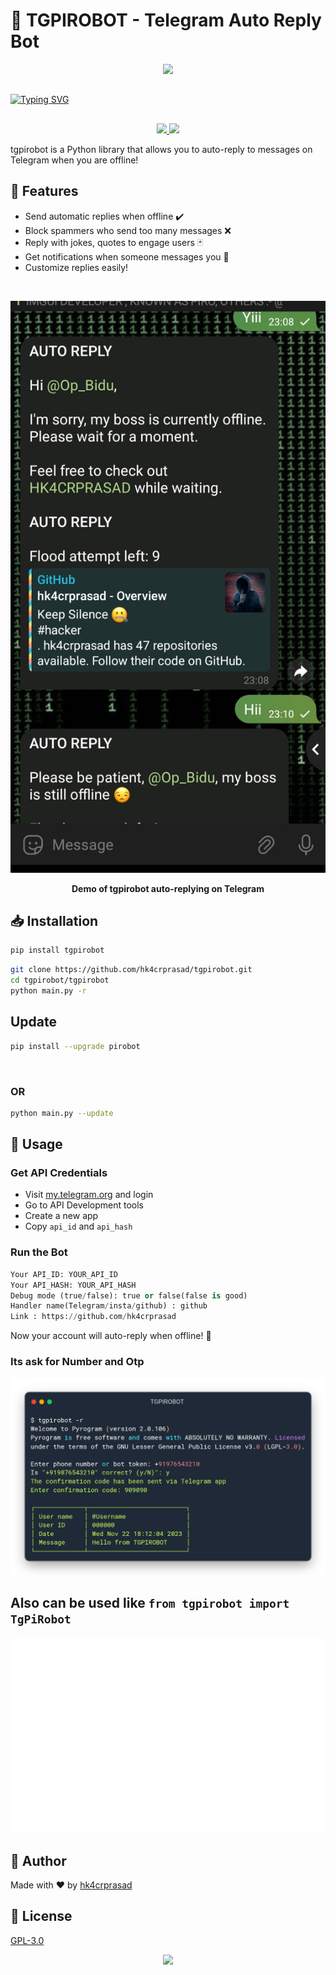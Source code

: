 # 🤖 TGPIROBOT - Telegram Auto Reply Bot

<p align="center">
  <img src="https://raw.githubusercontent.com/hk4crprasad/hk4crprasad/master/OIG%20(1)_bgremoval.ai.png">
</p>

##
[![Typing SVG](https://readme-typing-svg.demolab.com?font=Robot&size=21&pause=1000&color=C84717&center=true&vCenter=true&random=false&width=435&lines=TGPIROBOT+;Made+by+Hk4crprasad+;pip+install+tgpirobot+)](https://git.io/typing-svg)
##
<p align="center">
  <a href="https://github.com/hk4crprasad/tgpirobot">
    <img src="https://img.shields.io/github/stars/hk4crprasad/tgpirobot?style=for-the-badge&color=ee6712"> 
  </a>
  <a href="https://pypi.org/project/tgpirobot">
    <img src="https://img.shields.io/pypi/v/tgpirobot?style=for-the-badge&color=11b8cc">
  </a>
</p>

tgpirobot is a Python library that allows you to auto-reply to messages on Telegram when you are offline!

##
## 🚀 Features

- Send automatic replies when offline ✔️
- Block spammers who send too many messages ❌️  
- Reply with jokes, quotes to engage users 🃏
- Get notifications when someone messages you 📨
- Customize replies easily!

<br>
  
<p align="center">
  <img src="https://raw.githubusercontent.com/hk4crprasad/tgpirobot/master/IMG_20231118_231056.jpg">
</p>

<p align="center"> 
  <b>Demo of tgpirobot auto-replying on Telegram</b>
</p>

##
## 📥 Installation

```bash
pip install tgpirobot
```

```bash
git clone https://github.com/hk4crprasad/tgpirobot.git
cd tgpirobot/tgpirobot
python main.py -r
```
## Update
```bash
pip install --upgrade pirobot
```
<br>

### OR
```bash
python main.py --update
```
##
## 🤹 Usage

### Get API Credentials

- Visit [my.telegram.org](https://my.telegram.org) and login  
- Go to API Development tools
- Create a new app
- Copy `api_id` and `api_hash`

### Run the Bot

```python
Your API_ID: YOUR_API_ID
Your API_HASH: YOUR_API_HASH
Debug mode (true/false): true or false(false is good)
Handler name(Telegram/insta/github) : github
Link : https://github.com/hk4crprasad
```

Now your account will auto-reply when offline! 🎉

### Its ask for Number and Otp

<p align="center">
  <img src="https://raw.githubusercontent.com/hk4crprasad/tgpirobot/master/TGPIROBOT%20(2).png">
</p>

## Also can be used like `from tgpirobot import TgPiRobot`

<p align="center">
  
![HK4CRPRASAD](https://raw.githubusercontent.com/hk4crprasad/tgpirobot/master/You%20can%20use%20in%20your%20code%20like.svg)
</p>

##
## 🧑 Author 

Made with ❤️ by [hk4crprasad](https://github.com/hk4crprasad)

## 📄 License

[GPL-3.0](https://github.com/hk4crprasad/tgpirobot/blob/master/LICENSE)

<p align="center">
<a href="https://github.com/hk4crprasad/tgpirobot"><img src="https://raw.githubusercontent.com/hk4crprasad/hk4crprasad/master/OIG_bgremoval.ai.png"></a>
